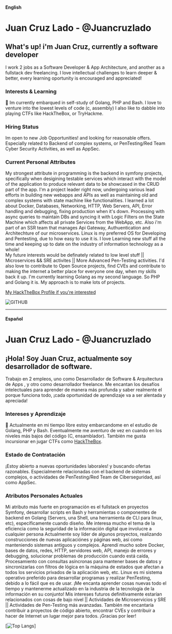 #### English

# Juan Cruz Lado - @Juancruzlado

## What's up! i'm Juan Cruz, currently a software developer 

I work 2 jobs as a Software Developer & App Architecture, and another as a fullstack dev freelancing. 
I love intellectual challenges to learn deeper & better, every learning oportunity is encouraged and appreciated!

### Interests & Learning

:seedling: Im currently embarqued in self-study of Golang, PHP and Bash.
I love to venture into the lowest levels of code (c, assembly)
I also like to dabble into playing CTFs like HackTheBox, or TryHackme. 

### Hiring Status
Im open to new Job Opportunities! and looking for reasonable offers. Especially related to Backend of complex systems, or PenTesting/Red Team Cyber Security Activities, as well as AppSec.

### Current Personal Attributes 

My strongest attribute in programming is the backend in symfony projects, specifically when desigining testable services which interact with the model of the application to produce relevant data to be showcased in the CRUD part of the app. 
I'm a project leader right now, undergoing various lead efforts in building new webapps and APIs as well as maintaining old and complex systems with state machine like functionalities. I learned a lot about Docker, Databases, Networking, HTTP, Web Servers, API, Error handling and debugging, fixing production when it's down. Processing with async queries to maintain DBs and syncing it with Logic Filters on the State Machine which affects all private Services from the WebApp, etc. 
Also i'm part of an SSR team that manages Api Gateway, Authuentication and Architechture of our microservices. 
Linux is my preferred OS for Developing and Pentesting, due to how easy to use it is. I love Learning new stuff all the time and keeping up to date on the industry of information technology as a whole!  
My future interests would be definately related to low level stuff || Microservices && SRE activites || More Advanced Pen-Testing activities.
I'd also love to contribute to Open Source projects, find CVEs and contribute to making the internet a better place for everyone one day, when my skills back it up. 
I'm currently learning Golang as my second language. So PHP and Golang it is. My approach is to make lots of projects.

 [My HackTheBox Profile if you're interested](https://app.hackthebox.com/users/1449292)

![GITHUB](https://github.com/user-attachments/assets/9eb95773-6297-45e8-b524-a2d7c23d79cc)

-----------------------------------------------------------------


#### Español

# Juan Cruz Lado - @Juancruzlado

## ¡Hola! Soy Juan Cruz, actualmente soy desarrollador de software.

Trabajo en 2 empleos, uno como Desarrollador de Software & Arquitectura de Apps , y otro como desarrollador freelance. 
Me encantan los desafíos intelectuales para aprender  de manera más profunda y saber realmente el porque funciona todo, ¡cada oportunidad de aprendizaje va a ser alentada y apreciada!

### Intereses y Aprendizaje

:seedling: Actualmente en mi tiempo libre estoy embarcandome en el estudio de Golang, PHP y Bash. Eventualmente me aventuro de vez en cuando en los niveles más bajos del código (C, ensamblador). También me gusta incursionar en jugar CTFs como [HackTheBox](https://app.hackthebox.com/users/1449292).

### Estado de Contratación

¡Estoy abierto a nuevas oportunidades laborales! y buscando ofertas razonables. Especialmente relacionadas con el backend de sistemas complejos, o actividades de PenTesting/Red Team de Ciberseguridad, así como AppSec.

### Atributos Personales Actuales

Mi atributo más fuerte en programación es el fullstack en proyectos Symfony, desarrollar scripts en Bash y herramientas o componentes de backend en Golang (Servers, una Shell, una herramienta de CLI para linux, etc), específicamente cuando diseño. Me interesa mucho el tema de la eficiencia como la seguridad de la información digital que involucre a cualquier persona Actualmente soy líder de algunos proyectos, realizando construcciones de nuevas aplicaciónes y páginas web, así como manteniendo sistemas antiguos y complejos. Aprendí mucho sobre Docker, bases de datos, redes, HTTP, servidores web, API, manejo de errores y debugging, solucionar problemas de producción cuando está caída, Procesamiento con consultas asíncronas para mantener bases de datos y sincronizarlas con filtros de lógica en la máquina de estados que afectan a todos los servicios privados de la aplicación web, etc. 
Linux es mi sistema operativo preferido para desarrollar programas y realizar PenTesting, debido a lo fácil que es de usar. ¡Me encanta aprender cosas nuevas todo el tiempo y mantenerme actualizado en la industria de la tecnología de la información en su conjunto! Mis intereses futuros definitivamente estarían relacionados con cosas de bajo nivel || Actividades de Microservicios y SRE || Actividades de Pen-Testing más avanzadas. También me encantaría contribuir a proyectos de código abierto, encontrar CVEs y contribuir a hacer de Internet un lugar mejor para todos. ¡Gracias por leer! 

[![Top Langs](https://github-readme-stats.vercel.app/api/top-langs/?username=Juancruzlado)]
